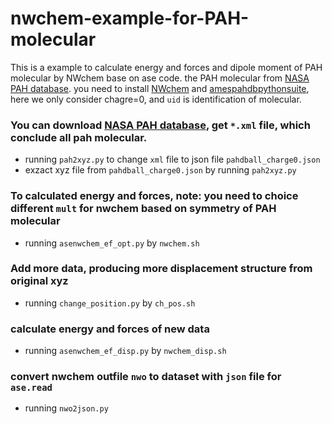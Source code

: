# nwchem-example-for-PAH-molecular
This is a example to calculate energy and forces and dipole moment of PAH molecular by NWchem base on ase code. the PAH molecular from [NASA PAH database](https://www.astrochemistry.org/pahdb/).
you need to install [NWchem](https://nwchemgit.github.io/Download.html?h=install) and [amespahdbpythonsuite](https://github.com/PAHdb/AmesPAHdbPythonSuite), here we only consider chagre=0, and `uid` is identification of molecular.

### You can download [NASA PAH database](https://www.astrochemistry.org/pahdb/), get `*.xml` file, which conclude all pah molecular.
- running `pah2xyz.py` to change `xml` file to json file `pahdball_charge0.json`
- exzact xyz file from `pahdball_charge0.json` by running `pah2xyz.py`  
### To calculated energy and forces, note: you need to choice different `mult` for nwchem based on symmetry of PAH molecular
- running `asenwchem_ef_opt.py` by `nwchem.sh`
### Add more data, producing more displacement structure from original xyz
- running `change_position.py` by `ch_pos.sh`
### calculate energy and forces of new data
- running `asenwchem_ef_disp.py` by `nwchem_disp.sh`
### convert nwchem outfile `nwo` to dataset with `json` file for `ase.read` 
- running `nwo2json.py`
 

